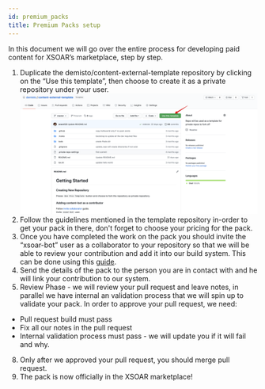 ```yaml
---
id: premium_packs
title: Premium Packs setup
---
```


In this document we will go over the entire process for developing paid content for XSOAR’s marketplace, step by step.

1. Duplicate the demisto/content-external-template repository by clicking on the “Use this template”, then choose to create it as a private repository under your user.  
<img src="../doc_imgs/integrations/demisto:content-external-template.png" width="800"></img>  
2. Follow the guidelines mentioned in the template repository in-order to get your pack in there, don't forget to choose your pricing for the pack.
5. Once you have completed the work on the pack you should invite the “xsoar-bot” user as a collaborator to your repository so that we will be able to review your contribution and add it into our build system.
This can be done using this [guide](https://help.github.jp/enterprise/2.11/user/articles/inviting-collaborators-to-a-personal-repository/).
6. Send the details of the pack to the person you are in contact with and he will link your contribution to our system.
7. Review Phase - we will review your pull request and leave notes, in parallel we have internal an validation process that we will spin up to validate your pack.
In order to approve your pull request, we need:
- Pull request build must pass
- Fix all our notes in the pull request
- Internal validation process must pass - we will update you if it will fail and why.
8. Only after we approved your pull request, you should merge pull request.
9. The pack is now officially in the XSOAR marketplace!
